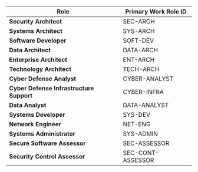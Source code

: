 
|  Role                           | Primary Work Role ID |
|-------------------------------------|----------------------|
| **Security Architect**              | SEC-ARCH              |
| **Systems Architect**               | SYS-ARCH              |
| **Software Developer**              | SOFT-DEV              |
| **Data Architect**                  | DATA-ARCH             |
| **Enterprise Architect**            | ENT-ARCH              |
| **Technology Architect**            | TECH-ARCH             |
| **Cyber Defense Analyst**           | CYBER-ANALYST         |
| **Cyber Defense Infrastructure Support** | CYBER-INFRA         |
| **Data Analyst**                    | DATA-ANALYST          |
| **Systems Developer**               | SYS-DEV               |
| **Network Engineer**                | NET-ENG               |
| **Systems Administrator**           | SYS-ADMIN             |
| **Secure Software Assessor**        | SEC-ASSESSOR          |
| **Security Control Assessor**       | SEC-CONT-ASSESSOR     |
